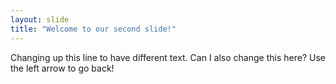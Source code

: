 ```yaml
---
layout: slide
title: "Welcome to our second slide!"
---
```


Changing up this line to have different text.
Can I also change this here?
Use the left arrow to go back!
